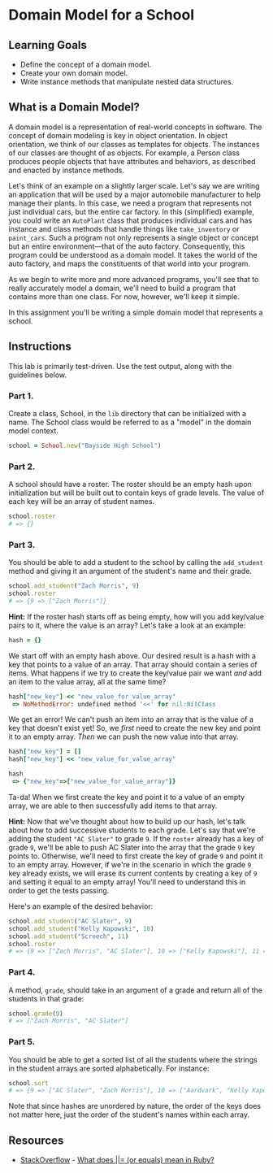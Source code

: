 # Domain Model for a School

## Learning Goals

- Define the concept of a domain model.
- Create your own domain model.
- Write instance methods that manipulate nested data structures.

## What is a Domain Model?

A domain model is a representation of real-world concepts in software. The
concept of domain modeling is key in object orientation. In object orientation,
we think of our classes as templates for objects. The instances of our classes
are thought of as objects. For example, a Person class produces people objects
that have attributes and behaviors, as described and enacted by instance
methods.

Let's think of an example on a slightly larger scale. Let's say we are writing
an application that will be used by a major automobile manufacturer to help
manage their plants. In this case, we need a program that represents not just
individual cars, but the entire car factory. In this (simplified) example, you
could write an `AutoPlant` class that produces individual cars and has instance
and class methods that handle things like `take_inventory` or `paint_cars`. Such
a program not only represents a single object or concept but an entire
environment––that of the auto factory. Consequently, this program could be
understood as a domain model. It takes the world of the auto factory, and maps
the constituents of that world into your program.

As we begin to write more and more advanced programs, you'll see that to really
accurately model a domain, we'll need to build a program that contains more than
one class. For now, however, we'll keep it simple.

In this assignment you'll be writing a simple domain model that represents a
school.

## Instructions

This lab is primarily test-driven. Use the test output, along with the
guidelines below.

### Part 1.

Create a class, School, in the `lib` directory that can be initialized with a
name. The School class would be referred to as a "model" in the domain model
context.

```ruby
school = School.new("Bayside High School")
```

### Part 2.

A school should have a roster. The roster should be an empty hash upon
initialization but will be built out to contain keys of grade levels. The value
of each key will be an array of student names.

```ruby
school.roster
# => {}
```

### Part 3.

You should be able to add a student to the school by calling the `add_student`
method and giving it an argument of the student's name and their grade.

```ruby
school.add_student("Zach Morris", 9)
school.roster
# => {9 => ["Zach Morris"]}
```

**Hint:** If the roster hash starts off as being empty, how will you add
key/value pairs to it, where the value is an array? Let's take a look at an
example:

```ruby
hash = {}
```

We start off with an empty hash above. Our desired result is a hash with a key
that points to a value of an array. That array should contain a series of items.
What happens if we try to create the key/value pair we want _and_ add an item to
the value array, all at the same time?

```ruby
hash["new_key"] << "new_value_for_value_array"
 => NoMethodError: undefined method '<<' for nil:NilClass
```

We get an error! We can't push an item into an array that is the value of a key
that doesn't exist yet! So, we _first_ need to create the new key and point it
to an empty array. _Then_ we can push the new value into that array.

```ruby
hash["new_key"] = []
hash["new_key"] << "new_value_for_value_array"

hash
 => {"new_key"=>["new_value_for_value_array"]}
```

Ta-da! When we first create the key and point it to a value of an empty array,
we are able to then successfully add items to that array.

**Hint:** Now that we've thought about how to build up our hash, let's talk
about how to add successive students to each grade. Let's say that we're adding
the student `"AC Slater"` to grade `9`. If the `roster` already has a key of
grade `9`, we'll be able to push AC Slater into the array that the grade `9` key
points to. Otherwise, we'll need to first create the key of grade `9` and point
it to an empty array. However, if we're in the scenario in which the grade `9`
key already exists, we will erase its current contents by creating a key of `9`
and setting it equal to an empty array! You'll need to understand this in order
to get the tests passing.

Here's an example of the desired behavior:

```ruby
school.add_student("AC Slater", 9)
school.add_student("Kelly Kapowski", 10)
school.add_student("Screech", 11)
school.roster
# => {9 => ["Zach Morris", "AC Slater"], 10 => ["Kelly Kapowski"], 11 => ["Screech"]}
```

### Part 4.

A method, `grade`, should take in an argument of a grade and return all of the
students in that grade:

```ruby
school.grade(9)
# => ["Zach Morris", "AC Slater"]
```

### Part 5.

You should be able to get a sorted list of all the students where the strings in
the student arrays are sorted alphabetically. For instance:

```ruby
school.sort
# => {9 => ["AC Slater", "Zach Morris"], 10 => ["Aardvark", "Kelly Kapowski"], 11 => ["Screech", "Xavier"]}
```

Note that since hashes are unordered by nature, the order of the keys does not
matter here, just the order of the student's names within each array.

## Resources

- [StackOverflow](http://stackoverflow.com/) - [What does ||= (or equals) mean in Ruby?](http://stackoverflow.com/questions/995593/what-does-or-equals-mean-in-ruby)
